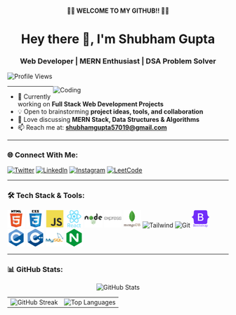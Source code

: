 <h4 align="center">🚀🚀 WELCOME TO MY GITHUB!! 🚀🚀</h4>
<h1 align="center">Hey there 👋, I'm Shubham Gupta</h1>
<h3 align="center">Web Developer | MERN Enthusiast | DSA Problem Solver</h3>

<p align="left">
  <img src="https://komarev.com/ghpvc/?username=mr-tracko&label=Profile%20views&color=0e75b6&style=flat" alt="Profile Views" />
</p>

<img align="right" src="https://camo.githubusercontent.com/88adc7c88c9d3dba7479020846ed35d13410e3707c7f149e1c6140cc6beaef9a/68747470733a2f2f70687973696373677572756b756c2e66696c65732e776f726470726573732e636f6d2f323031392f30322f6368617261637465722d312e676966" alt="Coding" width="400px" />

---

- 🌱 Currently working on **Full Stack Web Development Projects**  
- 💡 Open to brainstorming **project ideas, tools, and collaboration**  
- 🧠 Love discussing **MERN Stack, Data Structures & Algorithms**  
- 📫 Reach me at: **shubhamgupta57019@gmail.com**

---

### 🌐 Connect With Me:
<p>
  <a href="https://twitter.com/2703shubham" target="_blank"><img src="https://raw.githubusercontent.com/rahuldkjain/github-profile-readme-generator/master/src/images/icons/Social/twitter.svg" alt="Twitter" height="30" width="40" /></a>
  <a href="https://linkedin.com/in/shubham%20gupta" target="_blank"><img src="https://raw.githubusercontent.com/rahuldkjain/github-profile-readme-generator/master/src/images/icons/Social/linked-in-alt.svg" alt="LinkedIn" height="30" width="40" /></a>
  <a href="https://instagram.com/_shubham_0327" target="_blank"><img src="https://raw.githubusercontent.com/rahuldkjain/github-profile-readme-generator/master/src/images/icons/Social/instagram.svg" alt="Instagram" height="30" width="40" /></a>
  <a href="https://www.leetcode.com/_shubham_0327" target="_blank"><img src="https://raw.githubusercontent.com/rahuldkjain/github-profile-readme-generator/master/src/images/icons/Social/leet-code.svg" alt="LeetCode" height="30" width="40" /></a>
</p>

---

### 🛠️ Tech Stack & Tools:
<p>
  <img src="https://raw.githubusercontent.com/devicons/devicon/master/icons/html5/html5-original-wordmark.svg" alt="HTML" width="40" />
  <img src="https://raw.githubusercontent.com/devicons/devicon/master/icons/css3/css3-original-wordmark.svg" alt="CSS" width="40" />
  <img src="https://raw.githubusercontent.com/devicons/devicon/master/icons/javascript/javascript-original.svg" alt="JavaScript" width="40" />
  <img src="https://raw.githubusercontent.com/devicons/devicon/master/icons/react/react-original-wordmark.svg" alt="React" width="40" />
  <img src="https://raw.githubusercontent.com/devicons/devicon/master/icons/nodejs/nodejs-original-wordmark.svg" alt="Node.js" width="40" />
  <img src="https://raw.githubusercontent.com/devicons/devicon/master/icons/express/express-original-wordmark.svg" alt="Express" width="40" />
  <img src="https://raw.githubusercontent.com/devicons/devicon/master/icons/mongodb/mongodb-original-wordmark.svg" alt="MongoDB" width="40" />
  <img src="https://www.vectorlogo.zone/logos/tailwindcss/tailwindcss-icon.svg" alt="Tailwind" width="40" />
  <img src="https://www.vectorlogo.zone/logos/git-scm/git-scm-icon.svg" alt="Git" width="40" />
  <img src="https://raw.githubusercontent.com/devicons/devicon/master/icons/bootstrap/bootstrap-plain-wordmark.svg" alt="Bootstrap" width="40" />
  <img src="https://raw.githubusercontent.com/devicons/devicon/master/icons/c/c-original.svg" alt="C" width="40" />
  <img src="https://raw.githubusercontent.com/devicons/devicon/master/icons/cplusplus/cplusplus-original.svg" alt="C++" width="40" />
  <img src="https://raw.githubusercontent.com/devicons/devicon/master/icons/mysql/mysql-original-wordmark.svg" alt="MySQL" width="40" />
  <img src="https://raw.githubusercontent.com/devicons/devicon/master/icons/nginx/nginx-original.svg" alt="Nginx" width="40" />
</p>

---

### 📊 GitHub Stats:
<p align="center">
  <img src="https://github-readme-stats.vercel.app/api?username=Mr-Tracko&show_icons=true&theme=tokyonight" alt="GitHub Stats" />
</p>

<table>
  <tr>
    <td>
      <img src="https://streak-stats.demolab.com?user=Mr-Tracko&theme=tokyonight" alt="GitHub Streak" />
    </td>
    <td>
      <img src="https://github-readme-stats.vercel.app/api/top-langs/?username=Mr-Tracko&layout=compact&theme=tokyonight" alt="Top Languages" />
    </td>
  </tr>
</table>





